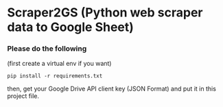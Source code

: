 # Scraper2GS (Python web scraper data to Google Sheet)

### Please do the following

(first create a virtual env if you want)

```
pip install -r requirements.txt
```

then, get your Google Drive API client key (JSON Format) and put it in this project file.
